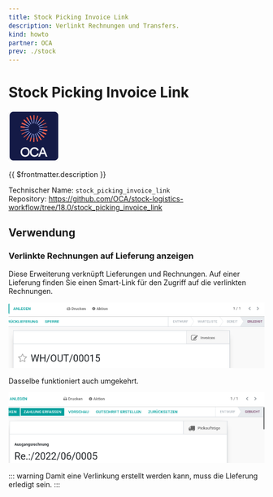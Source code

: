 ```yaml
---
title: Stock Picking Invoice Link
description: Verlinkt Rechnungen und Transfers.
kind: howto
partner: OCA
prev: ./stock
---
```

# Stock Picking Invoice Link
![icon_oca_app](attachments/icon_oca_app.png)

{{ $frontmatter.description }}

Technischer Name: `stock_picking_invoice_link`\
Repository: <https://github.com/OCA/stock-logistics-workflow/tree/18.0/stock_picking_invoice_link>

## Verwendung

### Verlinkte Rechnungen auf Lieferung anzeigen

Diese Erweiterung verknüpft Lieferungen und Rechnungen. Auf einer Lieferung finden Sie einen Smart-Link für den Zugriff auf die verlinkten Rechnungen.

![](attachments/Stock%20Picking%20Invoice%20Link.png)

Dasselbe funktioniert auch umgekehrt.

![](attachments/Stock%20Picking%20Invoice%20Link%20Invoice.png)

::: warning
Damit eine Verlinkung erstellt werden kann, muss die LIeferung erledigt sein.
:::
